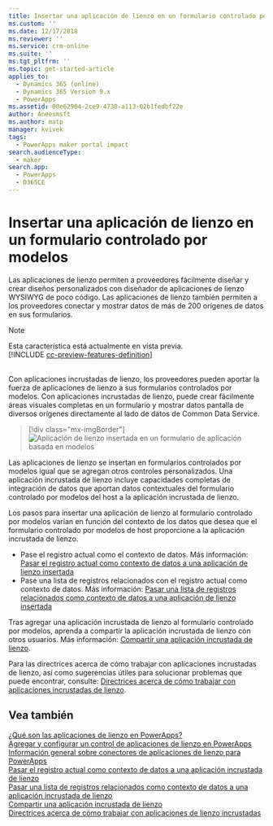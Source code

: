```yaml
---
title: Insertar una aplicación de lienzo en un formulario controlado por modelos | MicrosoftDocs
ms.custom: ''
ms.date: 12/17/2018
ms.reviewer: ''
ms.service: crm-online
ms.suite: ''
ms.tgt_pltfrm: ''
ms.topic: get-started-article
applies_to:
  - Dynamics 365 (online)
  - Dynamics 365 Version 9.x
  - PowerApps
ms.assetid: 00e62904-2ce9-4730-a113-02b1fedbf22e
author: Aneesmsft
ms.author: matp
manager: kvivek
tags:
  - PowerApps maker portal impact
search.audienceType:
  - maker
search.app:
  - PowerApps
  - D365CE
---
```


# <a name="embed-a-canvas-app-on-a-model-driven-form"></a>Insertar una aplicación de lienzo en un formulario controlado por modelos

Las aplicaciones de lienzo permiten a proveedores fácilmente diseñar y crear diseños personalizados con diseñador de aplicaciones de lienzo WYSIWYG de poco código. Las aplicaciones de lienzo también permiten a los proveedores conectar y mostrar datos de más de 200 orígenes de datos en sus formularios.

> [!NOTE]
> Esta característica está actualmente en vista previa. <br />
> [!INCLUDE [cc-preview-features-definition](../../includes/cc-preview-features-definition.md)] <br /><br />

Con aplicaciones incrustadas de lienzo, los proveedores pueden aportar la fuerza de aplicaciones de lienzo a sus formularios controlados por modelos. Con aplicaciones incrustadas de lienzo, puede crear fácilmente áreas visuales completas en un formulario y mostrar datos pantalla de diversos orígenes directamente al lado de datos de Common Data Service.

   > [!div class="mx-imgBorder"] 
   > ![Aplicación de lienzo insertada en un formulario de aplicación basada en modelos](media/embed-canvas-app-in-form.png "Aplicación de lienzo insertada en un formulario de aplicación basada en modelos")

Las aplicaciones de lienzo se insertan en formularios controlados por modelos igual que se agregan otros controles personalizados. Una aplicación incrustada de lienzo incluye capacidades completas de integración de datos que aportan datos contextuales del formulario controlado por modelos del host a la aplicación incrustada de lienzo.

Los pasos para insertar una aplicación de lienzo al formulario controlado por modelos varían en función del contexto de los datos que desea que el formulario controlado por modelos de host proporcione a la aplicación incrustada de lienzo.
-   Pase el registro actual como el contexto de datos. Más información: [Pasar el registro actual como contexto de datos a una aplicación de lienzo insertada](pass-current-embedded-canvas-app.md)
-   Pase una lista de registros relacionados con el registro actual como contexto de datos. Más información: [Pasar una lista de registros relacionados como contexto de datos a una aplicación de lienzo insertada](pass-related-embedded-canvas-app.md) 

Tras agregar una aplicación incrustada de lienzo al formulario controlado por modelos, aprenda a compartir la aplicación incrustada de lienzo con otros usuarios. Más información: [Compartir una aplicación incrustada de lienzo](share-embedded-canvas-app.md).

Para las directrices acerca de cómo trabajar con aplicaciones incrustadas de lienzo, así como sugerencias útiles para solucionar problemas que puede encontrar, consulte: [Directrices acerca de cómo trabajar con aplicaciones incrustadas de lienzo](embedded-canvas-app-guidelines.md).

## <a name="see-also"></a>Vea también
[¿Qué son las aplicaciones de lienzo en PowerApps?](../canvas-apps/getting-started.md) <br />
[Agregar y configurar un control de aplicaciones de lienzo en PowerApps](../canvas-apps/add-configure-controls.md) <br />
[Información general sobre conectores de aplicaciones de lienzo para PowerApps](../canvas-apps/connections-list.md) <br />
[Pasar el registro actual como contexto de datos a una aplicación incrustada de lienzo](pass-current-embedded-canvas-app.md) <br />
[Pasar una lista de registros relacionados como contexto de datos a una aplicación incrustada de lienzo](pass-related-embedded-canvas-app.md) <br />
[Compartir una aplicación incrustada de lienzo](share-embedded-canvas-app.md) <br />
[Directrices acerca de cómo trabajar con aplicaciones de lienzo incrustadas](embedded-canvas-app-guidelines.md)
